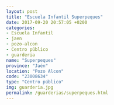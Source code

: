 ```yaml
---
layout: post
title: "Escuela Infantil Superpeques"
date: 2017-09-20 20:57:05 +0200
categories:
- Escuela Infantil
- jaen
- pozo-alcon
- Centro público
- guarderia
name: "Superpeques"
province: "Jaén"
location: "Pozo Alcon"
code: "23008634"
type: "Centro público"
img: guarderia.jpg
permalink: /guarderias/superpeques.html
---
```

